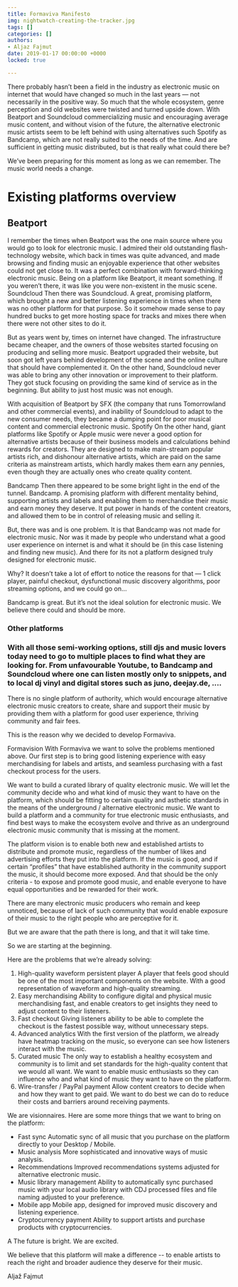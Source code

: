 ```yaml
---
title: Formaviva Manifesto
img: nightwatch-creating-the-tracker.jpg
tags: []
categories: []
authors:
- Aljaz Fajmut
date: 2019-01-17 00:00:00 +0000
locked: true

---
```

There probably hasn’t been a field in the industry as electronic music on internet that would have changed so much in the last years — not necessarily in the positive way. So much that the whole ecosystem, genre perception and old websites were twisted and turned upside down. With Beatport and Soundcloud commercializing music and encouraging average music content, and without vision of the future, the alternative electronic music artists seem to be left behind with using alternatives such Spotify as Bandcamp, which are not really suited to the needs of the time. And are sufficient in getting music distributed, but is that really what could there be?

We’ve been preparing for this moment as long as we can remember. The music world needs a change.

# Existing platforms overview

## Beatport

I remember the times when Beatport was the one main source where you would go to look for electronic music. I admired their old outstanding flash-technology website, which back in times was quite advanced, and made browsing and finding music an enjoyable experience that other websites could not get close to. It was a perfect combination with forward-thinking electronic music. Being on a platform like Beatport, it meant something. If you weren’t there, it was like you were non-existent in the music scene.
Soundcloud
Then there was Soundcloud. A great, promising platform, which brought a new and better listening experience in times when there was no other platform for that purpose. So it somehow made sense to pay hundred bucks to get more hosting space for tracks and mixes there when there were not other sites to do it.

But as years went by, times on internet have changed. The infrastructure became cheaper, and the owners of those websites started focusing on producing and selling more music. Beatport upgraded their website, but soon got left years behind development of the scene and the online culture that should have complemented it. On the other hand, Soundcloud never was able to bring any other innovation or improvement to their platform. They got stuck focusing on providing the same kind of service as in the beginning. But ability to just host music was not enough.

With acquisition of Beatport by SFX (the company that runs Tomorrowland and other commercial events), and inability of Soundcloud to adapt to the new consumer needs, they became a dumping point for poor musical content and commercial electronic music.
Spotify
On the other hand, giant platforms like Spotify or Apple music were never a good option for alternative artists because of their business models and calculations behind rewards for creators. They are designed to make main-stream popular artists rich, and dishonour alternative artists, which are paid on the same criteria as mainstream artists, which hardly makes them earn any pennies, even though they are actually ones who create quality content.


Bandcamp
Then there appeared to be some bright light in the end of the tunnel. Bandcamp. A promising platform with different mentality behind, supporting artists and labels and enabling them to merchandise their music and earn money they deserve. It put power in hands of the content creators, and allowed them to be in control of releasing music and selling it.

But, there was and is one problem. It is that Bandcamp was not made for electronic music. Nor was it made by people who understand what a good user experience on internet is and what it should be (in this case listening and finding new music). And there for its not a platform designed truly designed for electronic music.

Why? It doesn’t take a lot of effort to notice the reasons for that — 1 click player, painful checkout, dysfunctional music discovery algorithms, poor streaming options, and we could go on…

Bandcamp is great. But it’s not the ideal solution for electronic music. We believe there could and should be more.

### Other platforms

### With all those semi-working options, still djs  and music lovers today need to go to multiple places to find what they are looking for. From unfavourable Youtube, to Bandcamp and Soundcloud where one can listen mostly only to snippets, and to local dj vinyl and digital stores such as juno, deejay.de, ….

There is no single platform of authority, which would encourage alternative electronic music creators to create, share and support their music by providing them with a platform for good user experience, thriving community and fair fees.

This is the reason why we decided to develop Formaviva.

Formavision
With Formaviva we want to solve the problems mentioned above. Our first step is to bring good listening experience with easy merchandising for labels and artists, and seamless purchasing with a fast checkout process for the users.

We want to build a curated library of quality electronic music. We will let the community decide who and what kind of music they want to have on the platform, which should be fitting to certain quality and asthetic standards in the means of the underground / alternative electronic music. We want to build a platform and a community for true electronic music enthusiasts, and find best ways to make the ecosystem evolve and thrive as an underground electronic music community that is missing at the moment.

The platform vision is to enable both new and established artists to distribute and promote music, regardless of the number of likes and advertising efforts they put into the platform. If the music is good, and if certain “profiles” that have established authority in the community support the music, it should become more exposed. And that should be the only criteria - to expose and promote good music, and enable everyone to have equal opportunities and be rewarded for their work.

There are many electronic music producers who remain and keep unnoticed, because of lack of such community that would enable exposure of their music to the right people who are perceptive for it.

But we are aware that the path there is long, and that it will take time.

So we are starting at the beginning.

Here are the problems that we’re already solving:

1. High-quality waveform persistent player
   A player that feels good should be one of the most important components on the website. With a good representation of waveform and high-quality streaming.
2. Easy merchandising
   Ability to configure digital and physical music merchandising fast, and enable creators to get insights they need to adjust content to their listeners.
3. Fast checkout
   Giving listeners ability to be able to complete the checkout is the fastest possible way, without unnecessary steps.
4. Advanced analytics
   With the first version of the platform, we already have heatmap tracking on the music, so everyone can see how listeners interact with the music.
5. Curated music
   The only way to establish a healthy ecosystem and community is to limit and set standards for the high-quality content that we would all want. We want to enable music enthusiasts so they can influence who and what kind of music they want to have on the platform.
6. Wire-transfer / PayPal payment
   Allow content creators to decide when and how they want to get paid. We want to do best we can do to reduce their costs and barriers around receiving payments.

We are visionnaires. Here are some more things that we want to bring on the platform:

* Fast sync
  Automatic sync of all music that you purchase on the platform directly to your Desktop / Mobile.
* Music analysis
  More sophisticated and innovative ways of music analysis.
* Recommendations
  Improved recommendations systems adjusted for alternative electronic music.
* Music library management
  Ability to automatically sync purchased music with your local audio library with CDJ processed files and file naming adjusted to your preference.
* Mobile app
  Mobile app, designed for improved music discovery and listening experience.
* Cryptocurrency payment
  Ability to support artists and purchase products with cryptocurrencies.

A
The future is bright. We are excited.

We believe that this platform will make a difference -- to enable artists to reach the right and broader audience they deserve for their music.

Aljaž Fajmut